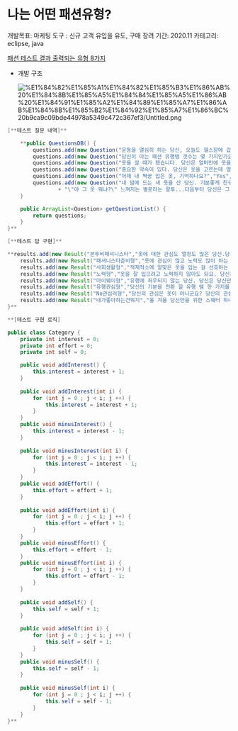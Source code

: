 # 나는 어떤 패션유형?

개발목표: 마케팅 도구 : 신규 고객 유입을 유도, 구매 장려
기간: 2020.11
카테고리: eclipse, java

[패션 테스트 결과 출력되는 유형 8가지](https://www.notion.so/58301f73d96443df874ea38bbed9eb46)

- 개발 구조

    ![%E1%84%82%E1%85%A1%E1%84%82%E1%85%B3%E1%86%AB%20%E1%84%8B%E1%85%A5%E1%84%84%E1%85%A5%E1%86%AB%20%E1%84%91%E1%85%A2%E1%84%89%E1%85%A7%E1%86%AB%E1%84%8B%E1%85%B2%E1%84%92%E1%85%A7%E1%86%BC%20b9ca9c09bde44978a5349c472c367ef3/Untitled.png](%E1%84%82%E1%85%A1%E1%84%82%E1%85%B3%E1%86%AB%20%E1%84%8B%E1%85%A5%E1%84%84%E1%85%A5%E1%86%AB%20%E1%84%91%E1%85%A2%E1%84%89%E1%85%A7%E1%86%AB%E1%84%8B%E1%85%B2%E1%84%92%E1%85%A7%E1%86%BC%20b9ca9c09bde44978a5349c472c367ef3/Untitled.png)

```java
[**테스트 질문 내역]**

	**public QuestionsDB() {
		questions.add(new Question("운동을 열심히 하는 당신, 오늘도 헬스장에 갑니다. 헬스장 전용 나만의 운동복이 있나요?","있다!",null));
		questions.add(new Question("당신이 아는 패션 유행템 갯수는 몇 가지인가요? ","15개 이상","3개 이상")); //"없다" 
		questions.add(new Question("옷을 살 때가 됐습니다. 당신은 얼마만에 옷을 사나요?","굳이 사야하나?","계절이 바뀌면"));//3번째 답변이 2 달 내외 에 else로 빠지도록
		questions.add(new Question("중요한 약속이 있다. 당신은 옷을 고르는데 얼마나 걸리나요?","전날 미리 정한다", "10분이상")); //마지막 대답은 1분이면 돼. 3지선다
		questions.add(new Question("어제 내 짝꿍 입은 옷, 기억하나요?","Yes",null)); //2지선다
		questions.add(new Question("내 맘에 드는 새 옷을 산 당신. 기분좋게 친구들 모임에 입고 나갔다. 그런데 갑자기 친구가 당신에게 말한다. "
				+ "\"야 그 옷 뭐냐?\" 느껴지는 별로라는 말투...다음부터 당신은 그 옷을 입는다? 안 입는다?", "입는다", null)); //2지선다
	}

	public ArrayList<Question> getQuestionList() {
		return questions;
	}
}**

[**테스트 답 구현]**

**results.add(new Result("본투비패셔니스타","옷에 대한 관심도 열정도 많은 당신.당신만의 스타일이 있네요. 당신의 옷 스타일이 어떤지 궁금해지네요"));//All +. 옷말고 다른 관심은 무엇?
	results.add(new Result("패셔니스타준비형","옷에 관심이 많고 노력도 많이 하는 군요. 입고 싶지만 선뜻 도전하지 못한 옷까지 입어본다면 당신은 완성형 패셔니스타가 될 수 있어요. 내일 당장 그 옷을 꺼내 입어보는 건 어떨까요?")); //effort +, interest +, self -
	results.add(new Result("사회생활형","적재적소에 알맞은 옷을 입는 걸 선호하는 당신. 이번 겨울엔 나를 위해 트렌디한 겨울 옷 하나 장만해보는건 가져보는 건 어떨까요?"));//Effort +, interest -, self +
	results.add(new Result("노력형","옷을 잘 입으려고 노력하지 않아도 되요. 당신은 당신만으로 빛나는 사람이에요."));//Effort +, interest -, self -
	results.add(new Result("마이웨이형","유행에 좌우되지 않는 당신. 당신은 당신만의 패셔니스타입니다"));//effort -, interest +, self +
	results.add(new Result("유행관심형","당신의 기분을 전환 할 유행 템 한 가지를 당신을 위해 사보는 건 어떨까요?"));//effort -, interest +, self -
	results.add(new Result("No관심러형","당신의 관심은 옷이 아니군요? 당신의 관심사가 궁금해지네요"));//effort -, interest -, self +
	results.add(new Result("내가좋아하는건뭐지","올 겨울 당신만을 위한 스웨터 하나를 구매하는건 어떨까요? 나를 위한 선물을 샀다는 사실만으로도 기분이 좋아질거에요.")); //effort -, interest -, self -
}**
```

```java
**[테스트 구현 로직]

public class Category {
	private int interest = 0;
	private int effort = 0;
	private int self = 0;

	public void addInterest() {
		this.interest = interest + 1;
	}
	
	public void addInterest(int i) {
		for (int j = 0 ; j < i; j ++) {
			this.interest = interest + 1;
		}
	}
	public void minusInterest() {
		this.interest = interest - 1;
	}
	
	public void minusInterest(int i) {
		for (int j = 0 ; j < i; j ++) {
			this.interest = interest - 1;
		}
	}
	public void addEffort() {
		this.effort = effort + 1;
	}
	
	public void addEffort(int i) {
		for (int j = 0 ; j < i; j ++) {
			this.effort = effort + 1;
		}
	}
	public void minusEffort() {
		this.effort = effort - 1;
	}
	public void minusEffort(int i) {
		for (int j = 0 ; j < i; j ++) {
			this.effort = effort - 1;
		}
	}
	
	public void addSelf() {
		this.self = self + 1;
	}
	
	public void addSelf(int i) {
		for (int j = 0 ; j < i; j ++) {
			this.self = self + 1;
		}
	}
	public void minusSelf() {
		this.self = self - 1;
	}
	
	public void minusSelf(int i) {
		for (int j = 0 ; j < i; j ++) {
			this.self = self - 1;
		}
	}
}**
```